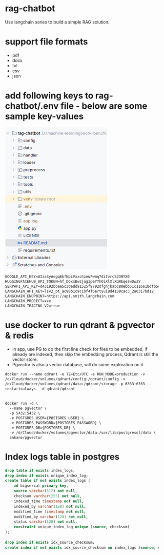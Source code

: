# rag-chatbot
Use langchain series to build a simple RAG solution.

# support file formats
- pdf
- docx
- txt
- csv
- json


# add following keys to rag-chatbot/.env file - below are some sample key-values
![img.png](readme%2Fimg.png)
```shell
GOOGLE_API_KEY=AIzaSyAegq6kfNpiVxxchzeuFwmq7difvrc5239YX0  
HUGGINGFACEHUB_API_TOKEN=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  
SERPAPI_API_KEY=d43192bbae5c3dedd91525f9792dfghjkabc88ebb51c11661bdfb5ce86e6b33b  
LANGCHAIN_API_KEY=lsv2_pt_ac88b1c9c1bf4f6ertyui9d4159cac3_2a0317bd12  
LANGCHAIN_ENDPOINT=https://api.smith.langchain.com  
LANGCHAIN_PROJECT=xxx  
LANGCHAIN_TRACING_V2=true
```

# use docker to run qdrant & pgvector & redis
- In app, use PG to do the first line check for files to be embedded, if already are indexed, then skip the embedding process,
Qdrant is still the vector store.
- Pgvector is also a vector database, will do some exploration on it.
```shell
docker run --name qdrant -e TZ=Etc/UTC -e RUN_MODE=production -v /d/Cloud/docker/volumes/qdrant/config:/qdrant/config -v /d/Cloud/docker/volumes/qdrant/data:/qdrant/storage -p 6333:6333 --restart=always  -d qdrant/qdrant


docker run -d \
  --name pgvector \
  -p 5432:5432 \
  -e POSTGRES_USER={POSTGRES_USER} \
  -e POSTGRES_PASSWORD={POSTGRES_PASSWORD} \
  -e POSTGRES_DB={POSTGRES_DB} \
  -v /d/Cloud/docker/volumes/pgvector/data:/var/lib/postgresql/data \
  ankane/pgvector
```

# Index logs table in postgres
```sql
drop table if exists index_logs;
drop index if exists unique_index_log;
create table if not exists index_logs (
    id bigserial primary key,
    source varchar(512) not null,
    checksum varchar(255) not null,
    indexed_time timestamp not null,
    indexed_by varchar(128) not null,
    modified_time timestamp not null,
    modified_by varchar(128) not null,
    status varchar(128) not null,
    constraint unique_index_log unique (source, checksum)
);

drop index if exists idx_source_checksum;
create index if not exists idx_source_checksum on index_logs (source, checksum);
```